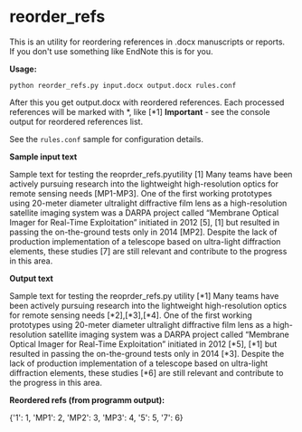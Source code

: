# reorder_refs

This is an utility for reordering references in .docx manuscripts or reports.  
If you don't use something like EndNote this is for you.  
  
**Usage:**  
```
python reorder_refs.py input.docx output.docx rules.conf  
```  
After this you get output.docx with reordered references.
Each processed references will be marked with *, like [*1]
**Important** - see the console output for reordered references list.

See the `rules.conf` sample for configuration details.  

**Sample input text**  

Sample text for testing the reoprder_refs.pyutility [1]
Many teams have been actively pursuing research into the lightweight high-resolution optics for remote sensing needs [MP1-MP3]. One of the first working prototypes using 20-meter diameter ultralight diffractive film lens as a high-resolution satellite imaging system was a DARPA project called “Membrane Optical Imager for Real-Time Exploitation” initiated in 2012 [5], [1] but resulted in passing the on-the-ground tests only in 2014 [MP2]. Despite the lack of production implementation of a telescope based on ultra-light diffraction elements, these studies [7] are still relevant and contribute to the progress in this area.  


**Output text**  

Sample text for testing the reoprder_refs.py utility [*1]
Many teams have been actively pursuing research into the lightweight high-resolution optics for remote sensing needs [*2],[*3],[*4]. One of the first working prototypes using 20-meter diameter ultralight diffractive film lens as a high-resolution satellite imaging system was a DARPA project called “Membrane Optical Imager for Real-Time Exploitation” initiated in 2012 [*5], [*1] but resulted in passing the on-the-ground tests only in 2014 [*3]. Despite the lack of production implementation of a telescope based on ultra-light diffraction elements, these studies [*6] are still relevant and contribute to the progress in this area.  
  
**Reordered refs (from programm output):**

{'1': 1, 'MP1': 2, 'MP2': 3, 'MP3': 4, '5': 5, '7': 6}

